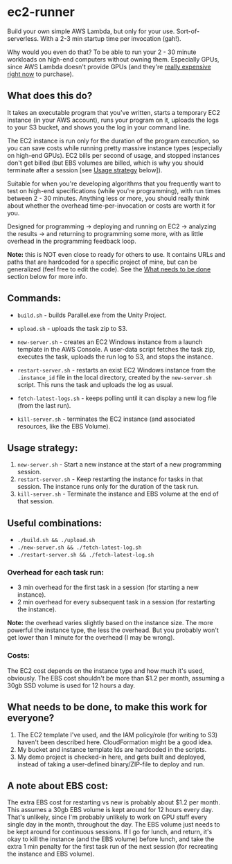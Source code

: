 # ec2-runner

Build your own simple AWS Lambda, but only for your use. Sort-of-serverless. With a 2-3 min startup time per invocation (gah!).

Why would you even do that? To be able to run your 2 - 30 minute workloads on high-end computers without owning them. Especially GPUs, since AWS Lambda doesn't provide GPUs (and they're [really expensive right now](https://en.wikipedia.org/wiki/2020–2021_global_chip_shortage) to purchase).

## What does this do?
It takes an executable program that you've written, starts a temporary EC2 instance (in your AWS account), runs your program on it, uploads the logs to your S3 bucket, and shows you the log in your command line.

The EC2 instance is run only for the duration of the program execution, so you can save costs while running pretty massive instance types (especially on high-end GPUs). EC2 bills per second of usage, and stopped instances don't get billed (but EBS volumes are billed, which is why you should terminate after a session [see [Usage strategy](#usage-strategy) below]).

Suitable for when you're developing algorithms that you frequently want to test on high-end specifications (while you're programming), with run times between 2 - 30 minutes. Anything less or more, you should really think about whether the overhead time-per-invocation or costs are worth it for you.

Designed for programming -> deploying and running on EC2 -> analyzing the results -> and returning to programming some more, with as little overhead in the programming feedback loop.

**Note:** this is NOT even close to ready for others to use. It contains URLs and paths that are hardcoded for a specific project of mine, but can be generalized (feel free to edit the code). See the [What needs to be done](#what-needs-to-be-done-to-make-this-work-for-everyone) section below for more info.

## Commands:
* `build.sh` - builds Parallel.exe from the Unity Project.
* `upload.sh` - uploads the task zip to S3.

* `new-server.sh` - creates an EC2 Windows instance from a launch template in the AWS Console. A user-data script fetches the task zip, executes the task, uploads the run log to S3, and stops the instance.
* `restart-server.sh` - restarts an exist EC2 Windows instance from the `.instance_id` file in the local directory, created by the `new-server.sh` script. This runs the task and uploads the log as usual.
* `fetch-latest-logs.sh` - keeps polling until it can display a new log file (from the last run).

* `kill-server.sh` - terminates the EC2 instance (and associated resources, like the EBS Volume).

## Usage strategy:
1. `new-server.sh` - Start a new instance at the start of a new programming session.
2. `restart-server.sh` - Keep restarting the instance for tasks in that session. The instance runs only for the duration of the task run.
3. `kill-server.sh` - Terminate the instance and EBS volume at the end of that session.

## Useful combinations:
* `./build.sh && ./upload.sh`
* `./new-server.sh && ./fetch-latest-log.sh`
* `./restart-server.sh && ./fetch-latest-log.sh`

### Overhead for each task run:
- 3 min overhead for the first task in a session (for starting a new instance).
- 2 min overhead for every subsequent task in a session (for restarting the instance).

**Note:** the overhead varies slightly based on the instance size. The more powerful the instance type, the less the overhead. But you probably won't get lower than 1 minute for the overhead (I may be wrong).

### Costs:
The EC2 cost depends on the instance type and how much it's used, obviously. The EBS cost shouldn't be more than $1.2 per month, assuming a 30gb SSD volume is used for 12 hours a day.

## What needs to be done, to make this work for everyone?
1. The EC2 template I've used, and the IAM policy/role (for writing to S3) haven't been described here. CloudFormation might be a good idea.
2. My bucket and instance template Ids are hardcoded in the scripts.
3. My demo project is checked-in here, and gets built and deployed, instead of taking a user-defined binary/ZIP-file to deploy and run.

## A note about EBS cost:
The extra EBS cost for restarting vs new is probably about $1.2 per month. This assumes a 30gb EBS volume is kept around for 12 hours every day. That's unlikely, since I'm probably unlikely to work on GPU stuff every single day in the month, throughout the day. The EBS volume just needs to be kept around for continuous sessions. If I go for lunch, and return, it's okay to kill the instance (and the EBS volume) before lunch, and take the extra 1 min penalty for the first task run of the next session (for recreating the instance and EBS volume).